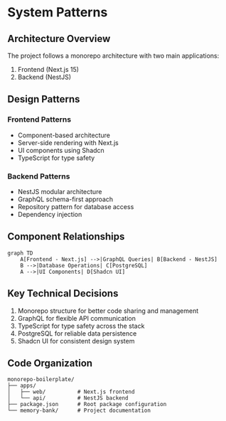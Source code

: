 # System Patterns

## Architecture Overview
The project follows a monorepo architecture with two main applications:
1. Frontend (Next.js 15)
2. Backend (NestJS)

## Design Patterns

### Frontend Patterns
- Component-based architecture
- Server-side rendering with Next.js
- UI components using Shadcn
- TypeScript for type safety

### Backend Patterns
- NestJS modular architecture
- GraphQL schema-first approach
- Repository pattern for database access
- Dependency injection

## Component Relationships
```mermaid
graph TD
    A[Frontend - Next.js] -->|GraphQL Queries| B[Backend - NestJS]
    B -->|Database Operations| C[PostgreSQL]
    A -->|UI Components| D[Shadcn UI]
```

## Key Technical Decisions
1. Monorepo structure for better code sharing and management
2. GraphQL for flexible API communication
3. TypeScript for type safety across the stack
4. PostgreSQL for reliable data persistence
5. Shadcn UI for consistent design system

## Code Organization
```
monorepo-boilerplate/
├── apps/
│   ├── web/          # Next.js frontend
│   └── api/          # NestJS backend
├── package.json      # Root package configuration
└── memory-bank/      # Project documentation
``` 
